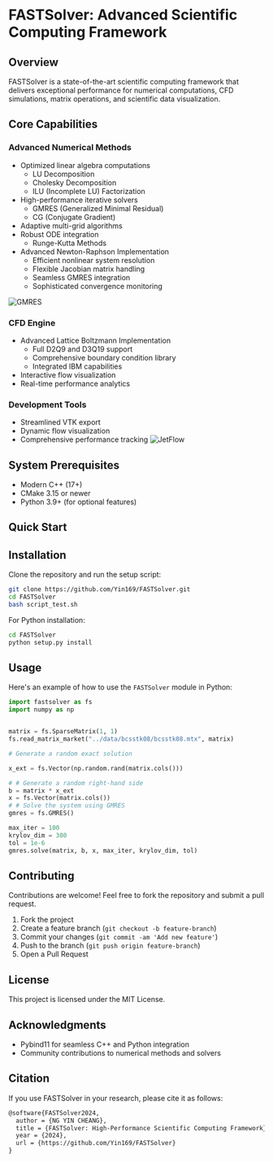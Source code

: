 # FASTSolver: Advanced Scientific Computing Framework
## Overview
FASTSolver is a state-of-the-art scientific computing framework that delivers exceptional performance for numerical computations, CFD simulations, matrix operations, and scientific data visualization.
## Core Capabilities
### Advanced Numerical Methods
- Optimized linear algebra computations
  - LU Decomposition
  - Cholesky Decomposition
  - ILU (Incomplete LU) Factorization
- High-performance iterative solvers
  - GMRES (Generalized Minimal Residual)
  - CG (Conjugate Gradient)
- Adaptive multi-grid algorithms
- Robust ODE integration
  - Runge-Kutta Methods
- Advanced Newton-Raphson Implementation
  - Efficient nonlinear system resolution
  - Flexible Jacobian matrix handling
  - Seamless GMRES integration
  - Sophisticated convergence monitoring

![GMRES](https://github.com/Yin169/FASTSolver/blob/dev/doc/pic_2.png)

### CFD Engine
- Advanced Lattice Boltzmann Implementation
  - Full D2Q9 and D3Q19 support
  - Comprehensive boundary condition library
  - Integrated IBM capabilities
- Interactive flow visualization
- Real-time performance analytics
### Development Tools
- Streamlined VTK export
- Dynamic flow visualization
- Comprehensive performance tracking
![JetFlow](https://github.com/Yin169/FASTSolver/blob/dev/doc/pic_1.png)
## System Prerequisites
- Modern C++ (17+)
- CMake 3.15 or newer
- Python 3.9+ (for optional features)
## Quick Start

## Installation

Clone the repository and run the setup script:

```bash
git clone https://github.com/Yin169/FASTSolver.git
cd FASTSolver
bash script_test.sh
```

For Python installation:

```bash
cd FASTSolver
python setup.py install
```

## Usage

Here's an example of how to use the `FASTSolver` module in Python:

```python
import fastsolver as fs
import numpy as np


matrix = fs.SparseMatrix(1, 1)
fs.read_matrix_market("../data/bcsstk08/bcsstk08.mtx", matrix)

# Generate a random exact solution

x_ext = fs.Vector(np.random.rand(matrix.cols()))

# # Generate a random right-hand side
b = matrix * x_ext
x = fs.Vector(matrix.cols())
# # Solve the system using GMRES
gmres = fs.GMRES()

max_iter = 100
krylov_dim = 300
tol = 1e-6
gmres.solve(matrix, b, x, max_iter, krylov_dim, tol)
```

## Contributing

Contributions are welcome! Feel free to fork the repository and submit a pull request.

1. Fork the project
2. Create a feature branch (`git checkout -b feature-branch`)
3. Commit your changes (`git commit -am 'Add new feature'`)
4. Push to the branch (`git push origin feature-branch`)
5. Open a Pull Request

## License

This project is licensed under the MIT License.

## Acknowledgments

- Pybind11 for seamless C++ and Python integration
- Community contributions to numerical methods and solvers

## Citation

If you use FASTSolver in your research, please cite it as follows:

```markdown
@software{FASTSolver2024,
  author = {NG YIN CHEANG},
  title = {FASTSolver: High-Performance Scientific Computing Framework},
  year = {2024},
  url = {https://github.com/Yin169/FASTSolver}
}
```

